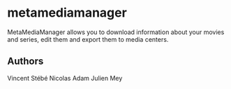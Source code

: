 metamediamanager
================

MetaMediaManager allows you to download information about your movies and series, edit them and export them to media centers.

Authors
--------------
Vincent Stébé
Nicolas Adam
Julien Mey
